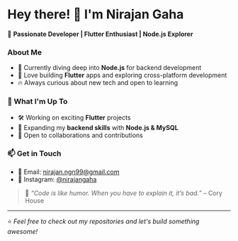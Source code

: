 # Hey there! 👋 I'm Nirajan Gaha  

🚀 **Passionate Developer | Flutter Enthusiast | Node.js Explorer**  

### About Me  
- 🎯 Currently diving deep into **Node.js** for backend development  
- 💙 Love building **Flutter** apps and exploring cross-platform development  
- 🔥 Always curious about new tech and open to learning  

### 🚀 What I'm Up To  
- 🛠 Working on exciting **Flutter** projects  
- 🌱 Expanding my **backend skills** with **Node.js & MySQL**  
- 🤝 Open to collaborations and contributions  

### 📫 Get in Touch  
- 💌 Email: [nirajan.ngn99@gmail.com](mailto:nirajan.ngn99@gmail.com)  
- 📸 Instagram: [@nirajangaha](https://www.instagram.com/nirajangaha/)

> 🚀 _“Code is like humor. When you have to explain it, it’s bad.”_ – Cory House  

---

⭐ _Feel free to check out my repositories and let's build something awesome!_  
